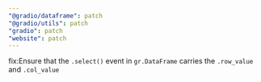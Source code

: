 ```yaml
---
"@gradio/dataframe": patch
"@gradio/utils": patch
"gradio": patch
"website": patch
---
```


fix:Ensure that the `.select()` event in `gr.DataFrame` carries the `.row_value` and `.col_value`
